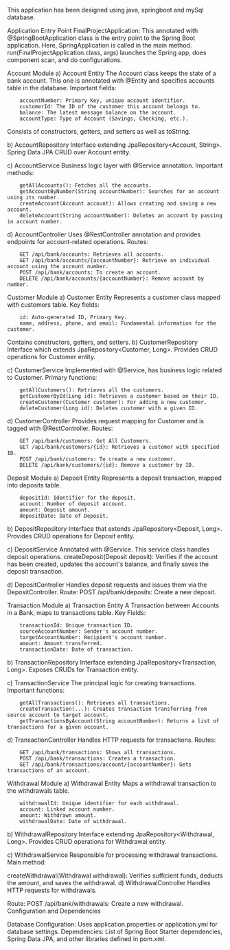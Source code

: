 This application has been designed using java, springboot and  mySql database. 

Application Entry Point
FinalProjectApplication: This annotated with @SpringBootApplication class is the entry point to the Spring Boot application. 
Here, SpringApplication is called in the main method. run(FinalProjectApplication.class, args) launches the Spring app, does component scan, and do configurations.

Account Module
a) Account Entity
The Account class keeps the state of a bank account. This one is annotated with @Entity and specifies accounts table in the database. 
Important fields:

        accountNumber: Primary Key, unique account identifier.
        customerId: The ID of the customer this account belongs to.
        balance: The latest message balance on the account.
        accountType: Type of Account (Savings, Checking, etc.).
        
Consists of constructors, getters, and setters as well as toString.

b) AccountRepository
Interface extending JpaRepository<Account, String>. Spring Data JPA CRUD over Account entity.

c) AccountService
Business logic layer with @Service annotation. 
Important methods:

        getAllAccounts(): Fetches all the accounts.
        getAccountByNumber(String accountNumber): Searches for an account using its number.
        createAccount(Account account): Allows creating and saving a new account.
        deleteAccount(String accountNumber): Deletes an account by passing in account number.
        
d) AccountController
Uses @RestController annotation and provides endpoints for account-related operations.
Routes:

        GET /api/bank/accounts: Retrieves all accounts.
        GET /api/bank/accounts/{accountNumber}: Retrieve an individual account using the account number.
        POST /api/bank/accounts: To create an account.
        DELETE /api/bank/accounts/{accountNumber}: Remove account by number.
        
Customer Module
a) Customer Entity
Represents a customer class mapped with customers table. 
Key fields:

        id: Auto-generated ID, Primary Key.
        name, address, phone, and email: Fundamental information for the customer.
        
Contains constructors, getters, and setters.
b) CustomerRepository
Interface which extends JpaRepository<Customer, Long>. Provides CRUD operations for Customer entity.

c) CustomerService
Implemented with @Service, has business logic related to Customer. 
Primary functions:

        getAllCustomers(): Retrieves all the customers.
        getCustomerById(Long id): Retrieves a customer based on their ID.
        createCustomer(Customer customer): For adding a new customer.
        deleteCustomer(Long id): Deletes customer with a given ID.
d) CustomerController
Provides request mapping for Customer and is tagged with @RestController.
Routes:

        GET /api/bank/customers: Get All Customers.
        GET /api/bank/customers/{id}: Retrieves a customer with specified ID.
        POST /api/bank/customers: To create a new customer.
        DELETE /api/bank/customers/{id}: Remove a customer by ID.
        
Deposit Module
a) Deposit Entity
Represents a deposit transaction, mapped into deposits table.

        depositId: Identifier for the deposit.
        account: Number of deposit account.
        amount: Deposit amount.
        depositDate: Date of Deposit.
b) DepositRepository
Interface that extends JpaRepository<Deposit, Long>. Provides CRUD operations for Deposit entity.

c) DepositService
Annotated with @Service. This service class handles deposit operations.
createDeposit(Deposit deposit): Verifies if the account has been created, updates the account's balance, and finally saves the deposit transaction.

d) DepositController
Handles deposit requests and issues them via the DepositController.
Route: POST /api/bank/deposits: Create a new deposit.

Transaction Module
a) Transaction Entity
A Transaction between Accounts in a Bank, maps to transactions table. 
Key Fields:

        transactionId: Unique transaction ID.
        sourceAccountNumber: Sender's account number.
        targetAccountNumber: Recipient's account number.
        amount: Amount transferred.
        transactionDate: Date of transaction.
        
b) TransactionRepository
Interface extending JpaRepository<Transaction, Long>. Exposes CRUDs for Transaction entity.

c) TransactionService
The principal logic for creating transactions. 
Important functions:

        getAllTransactions(): Retrieves all transactions.
        createTransaction(...): Creates transaction transferring from source account to target account.
        getTransactionsByAccount(String accountNumber): Returns a list of transactions for a given account.
        
d) TransactionController
Handles HTTP requests for transactions.
Routes:

        GET /api/bank/transactions: Shows all transactions.
        POST /api/bank/transactions: Creates a transaction.
        GET /api/bank/transactions/account/{accountNumber}: Gets transactions of an account.
        
Withdrawal Module
a) Withdrawal Entity
Maps a withdrawal transaction to the withdrawals table.

        withdrawalId: Unique identifier for each withdrawal.
        account: Linked account number.
        amount: Withdrawn amount.
        withdrawalDate: Date of withdrawal.
        
b) WithdrawalRepository
Interface extending JpaRepository<Withdrawal, Long>. Provides CRUD operations for Withdrawal entity.

c) WithdrawalService
Responsible for processing withdrawal transactions. Main method:

createWithdrawal(Withdrawal withdrawal): Verifies sufficient funds, deducts the amount, and saves the withdrawal.
d) WithdrawalController
Handles HTTP requests for withdrawals.

Route: POST /api/bank/withdrawals: Create a new withdrawal.
Configuration and Dependencies

Database Configuration: Uses application.properties or application.yml for database settings.
Dependencies: List of Spring Boot Starter dependencies, Spring Data JPA, and other libraries defined in pom.xml.
